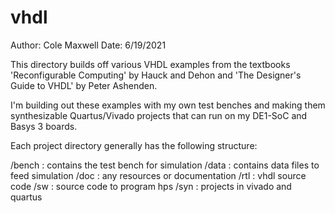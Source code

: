 # vhdl

Author: Cole Maxwell
Date:   6/19/2021

This directory builds off various VHDL examples from the textbooks 'Reconfigurable Computing' by Hauck and Dehon and 'The Designer's Guide to VHDL' by Peter Ashenden.

I'm building out these examples with my own test benches and making them synthesizable Quartus/Vivado projects that can run on my DE1-SoC and Basys 3 boards.

Each project directory generally has the following structure:

/bench  :   contains the test bench for simulation
/data   :   contains data files to feed simulation
/doc    :   any resources or documentation
/rtl    :   vhdl source code
/sw     :   source code to program hps
/syn    :   projects in vivado and quartus
